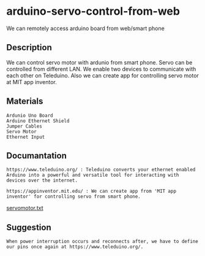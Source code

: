 # arduino-servo-control-from-web
We can remotely access arduino board from web/smart phone
## Description
We can control servo motor with ardunio from smart phone. Servo can be controlled from different LAN. We enable two devices to communicate with each other on Teleduino. Also we can create app for controlling servo motor at MIT app inventor.

## Materials
```
Ardunio Uno Board
Arduino Ethernet Shield
Jumper Cables
Servo Motor 
Ethernet Input

```
## Documantation
```
https://www.teleduino.org/ : Teleduino converts your ethernet enabled Arduino into a powerful and versatile tool for interacting with devices over the internet. 

```

```
https://appinventor.mit.edu/ : We can create app from 'MIT app inventor' for controlling servo from smart phone.

```
[servomotor.txt](https://github.com/bicerkemal/arduino-servo-control-from-web/files/6093473/servomotor.txt)


## Suggestion
```
When power interruption occurs and reconnects after, we have to define our pins once again at https://www.teleduino.org/.
```

